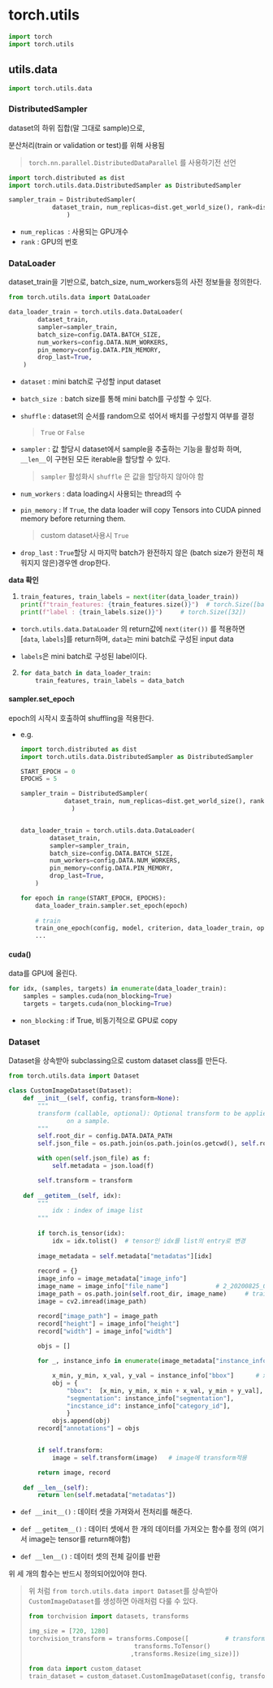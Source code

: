 # torch.utils

```py
import torch
import torch.utils
```



## utils.data

```python
import torch.utils.data
```





### DistributedSampler

dataset의 하위 집합(말 그대로 sample)으로, 

분산처리(train or validation or test)를 위해 사용됨

> `torch.nn.parallel.DistributedDataParallel` 를 사용하기전 선언

```python
import torch.distributed as dist
import torch.utils.data.DistributedSampler as DistributedSampler

sampler_train = DistributedSampler(
            dataset_train, num_replicas=dist.get_world_size(), rank=dist.get_rank(), shuffle=True
        		)
```

- `num_replicas `: 사용되는 GPU개수
- `rank` : GPU의 번호



### DataLoader

dataset_train을 기반으로, batch_size, num_workers등의 사전 정보들을 정의한다.

```python
from torch.utils.data import DataLoader

data_loader_train = torch.utils.data.DataLoader(
        dataset_train,
        sampler=sampler_train,
        batch_size=config.DATA.BATCH_SIZE,
        num_workers=config.DATA.NUM_WORKERS,
        pin_memory=config.DATA.PIN_MEMORY,
        drop_last=True,
    )
```

- `dataset` : mini batch로 구성할 input dataset

- `batch_size `: batch size를 통해 mini batch를 구성할 수 있다.

- `shuffle` : dataset의 순서를 random으로 섞어서 배치를 구성할지 여부를 결정

  > `True` or `False`
  
- `sampler` : 값 할당시 dataset에서 sample을 추출하는 기능을 활성화 하며, `__len__`이 구현된 모든 iterable을 할당할 수 있다. 

  > `sampler` 활성화시 `shuffle` 은 값을 할당하지 않아야 함

- `num_workers` : data loading시 사용되는 thread의 수

- `pin_memory` : If `True`, the data loader will copy Tensors into CUDA pinned memory before returning them.

  > custom dataset사용시 `True`

- `drop_last` :  `True`할당 시 마지막 batch가 완전하지 않은 (batch size가 완전히 채워지지 않은)경우엔 drop한다.



**data 확인**

1.  ```python
    train_features, train_labels = next(iter(data_loader_train))
    print(f"train_features: {train_features.size()}")  # torch.Size([batch_size, channel, height, width])
    print(f"label : {train_labels.size()}")		# torch.Size([32])
    ```

   - `torch.utils.data.DataLoader` 의 return값에 `next(iter())`  를 적용하면 [`data`, `labels`]를 return하며, `data`는 mini batch로 구성된 input data

   - `labels`은 mini batch로 구성된 label이다.

2. ```python
   for data_batch in data_loader_train:
       train_features, train_labels = data_batch
   ```

   







#### sampler.set_epoch

epoch의 시작시 호출하여 shuffling을 적용한다.

- e.g.

  ```python
  import torch.distributed as dist
  import torch.utils.data.DistributedSampler as DistributedSampler
  
  START_EPOCH = 0
  EPOCHS = 5
  
  sampler_train = DistributedSampler(
              dataset_train, num_replicas=dist.get_world_size(), rank=dist.get_rank(), shuffle=True
          		)
  
  
  data_loader_train = torch.utils.data.DataLoader(
          dataset_train,
          sampler=sampler_train,
          batch_size=config.DATA.BATCH_SIZE,
          num_workers=config.DATA.NUM_WORKERS,
          pin_memory=config.DATA.PIN_MEMORY,
          drop_last=True,
      )
  
  for epoch in range(START_EPOCH, EPOCHS):
      data_loader_train.sampler.set_epoch(epoch) 
      
      # train
      train_one_epoch(config, model, criterion, data_loader_train, optimizer, epoch, mixup_fn, lr_scheduler)
      ...
  ```

  

#### cuda()

data를 GPU에 올린다.

```python
for idx, (samples, targets) in enumerate(data_loader_train):
    samples = samples.cuda(non_blocking=True)
    targets = targets.cuda(non_blocking=True)
```

- `non_blocking` : if True, 비동기적으로 GPU로 copy



### Dataset

Dataset을 상속받아 subclassing으로 custom dataset class를 만든다.

```python
from torch.utils.data import Dataset

class CustomImageDataset(Dataset):
    def __init__(self, config, transform=None):     
        """
        transform (callable, optional): Optional transform to be applied
                on a sample.
        """
        self.root_dir = config.DATA.DATA_PATH
        self.json_file = os.path.join(os.path.join(os.getcwd(), self.root_dir), config.DATA.DATASET)

        with open(self.json_file) as f:
            self.metadata = json.load(f)

        self.transform = transform
    
    def __getitem__(self, idx):                     
        """
            idx : index of image list
        """
        
        if torch.is_tensor(idx):
            idx = idx.tolist()	# tensor인 idx를 list의 entry로 변경
        
        image_metadata = self.metadata["metadatas"][idx]
        
        record = {}
        image_info = image_metadata["image_info"]
        image_name = image_info["file_name"]             # 2_20200825_093215.jpg
        image_path = os.path.join(self.root_dir, image_name)     # training에 사용할 image의 path    
        image = cv2.imread(image_path)

        record["image_path"] = image_path                  
        record["height"] = image_info["height"]
        record["width"] = image_info["width"]
        
        objs = []

        for _, instance_info in enumerate(image_metadata["instance_info"]):

            x_min, y_min, x_val, y_val = instance_info["bbox"]      # x_max = x_min + x_val (same y)
            obj = {
                "bbox":  [x_min, y_min, x_min + x_val, y_min + y_val],
                "segmentation": instance_info["segmentation"],
                "incstance_id": instance_info["category_id"],
                }
            objs.append(obj)
        record["annotations"] = objs


        if self.transform:
            image = self.transform(image)	# image에 transform적용

        return image, record
    
    def __len__(self):                              
        return len(self.metadata["metadatas"])
```

- `def __init__()` : 데이터 셋을 가져와서 전처리를 해준다.

- `def __getitem__()` : 데이터 셋에서 한 개의 데이터를 가져오는 함수를 정의 (여기서 image는 tensor를 return해야함)

- `def __len__()` : 데이터 셋의 전체 길이를 반환

위 세 개의 함수는 반드시 정의되어있어야 한다.

> 위 처럼 `from torch.utils.data import Dataset`를 상속받아 `CustomImageDataset`를 생성하면 아래처럼 다룰 수 있다.
>
> ```python
> from torchvision import datasets, transforms
> 
> img_size = [720, 1280]
> torchvision_transform = transforms.Compose([			# transforms 생성 
>                              transforms.ToTensor()
>                             ,transforms.Resize(img_size)]) 
> 
> from data import custom_dataset
> train_dataset = custom_dataset.CustomImageDataset(config, transform=torchvision_transform)
> ```



